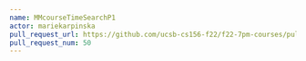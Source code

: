 ```yaml
---
name: MMcourseTimeSearchP1
actor: mariekarpinska
pull_request_url: https://github.com/ucsb-cs156-f22/f22-7pm-courses/pull/50
pull_request_num: 50
---
```

